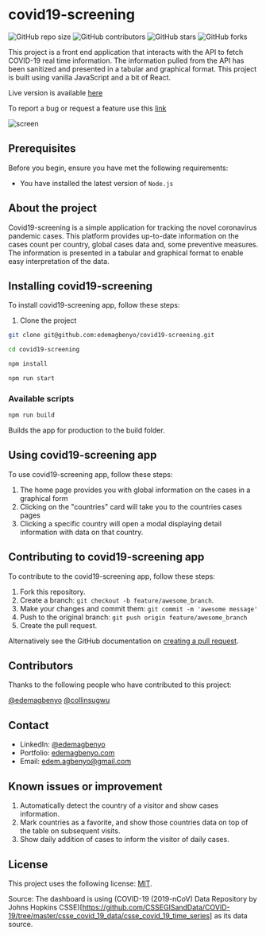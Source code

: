 # covid19-screening

<!--- These are examples. See https://shields.io for others or to customize this set of shields. You might want to include dependencies, project status and licence info here --->
![GitHub repo size](https://img.shields.io/github/repo-size/edemagbenyo/covid19-screening)
![GitHub contributors](https://img.shields.io/github/contributors/edemagbenyo/covid19-screening)
![GitHub stars](https://img.shields.io/github/stars/edemagbenyo/covid19-screening?style=social)
![GitHub forks](https://img.shields.io/github/forks/edemagbenyo/covid19-screening?style=social)

This project is a front end application that interacts with the API to fetch COVID-19 real time information. The information pulled from the API has been sanitized and presented in a tabular and graphical format. This project is built using vanilla JavaScript and a bit of React.

Live version is available [here](https://covid19out-92937.firebaseapp.com/)

To report a bug or request a feature use this [link](https://github.com/edemagbenyo/covid19-screening/issues)

![screen](https://github.com/edemagbenyo/covid19-screening/blob/develop/src/images/Screenshot%202020-04-16%20at%2011.56.59%20AM.png)



## Prerequisites

Before you begin, ensure you have met the following requirements:
<!--- These are just example requirements. Add, duplicate or remove as required --->
* You have installed the latest version of `Node.js`


## About the project

Covid19-screening is a simple application for tracking the novel coronavirus pandemic cases.  This platform provides up-to-date information on the cases count per country, global cases data and, some preventive measures. The information is presented in a tabular and graphical format to enable easy interpretation of the data.

## Installing covid19-screening

To install covid19-screening app, follow these steps:

1. Clone the project
```bash
git clone git@github.com:edemagbenyo/covid19-screening.git

cd covid19-screening

npm install

npm run start
```

### Available scripts

```bash
npm run build
```
Builds the app for production to the build folder.

## Using covid19-screening app

To use covid19-screening app, follow these steps:

1. The home page provides you with global information on the cases in a graphical form
2. Clicking on the "countries" card will take you to the countries cases pages
3. Clicking a specific country will open a modal displaying detail information with data on that country.


## Contributing to covid19-screening app
<!--- If your README is long or you have some specific process or steps you want contributors to follow, consider creating a separate CONTRIBUTING.md file--->
To contribute to the covid19-screening app, follow these steps:

1. Fork this repository.
2. Create a branch: `git checkout -b feature/awesome_branch`.
3. Make your changes and commit them: `git commit -m 'awesome message'`
4. Push to the original branch: `git push origin feature/awesome_branch`
5. Create the pull request.

Alternatively see the GitHub documentation on [creating a pull request](https://help.github.com/en/github/collaborating-with-issues-and-pull-requests/creating-a-pull-request).

## Contributors

Thanks to the following people who have contributed to this project:

[@edemagbenyo](https://github.com/edemagbenyo)
[@collinsugwu](https://github.com/collinsugwu)


## Contact
* LinkedIn: [@edemagbenyo](https://www.linkedin.com/in/edemagbenyo/) 
* Portfolio: [edemagbenyo.com](https://edemagbenyo.com) 
* Email: [edem.agbenyo@gmail.com](mailto:edem.agbenyo@gmail.com)


## Known issues or improvement
1. Automatically detect the country of a visitor and show cases information.
2. Mark countries as a favorite, and show those countries data on top of the table on subsequent visits.
3. Show daily addition of cases to inform the visitor of daily cases.

## License
<!--- If you're not sure which open license to use see https://choosealicense.com/--->

This project uses the following license: [MIT](<link>).


Source:
The dashboard is using (COVID-19 (2019-nCoV) Data Repository by Johns Hopkins CSSE)[https://github.com/CSSEGISandData/COVID-19/tree/master/csse_covid_19_data/csse_covid_19_time_series] as its data source.
